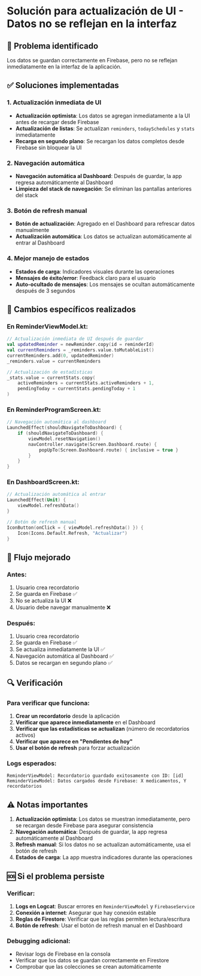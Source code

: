 # Solución para actualización de UI - Datos no se reflejan en la interfaz

## 🚨 Problema identificado
Los datos se guardan correctamente en Firebase, pero no se reflejan inmediatamente en la interfaz de la aplicación.

## ✅ Soluciones implementadas

### 1. Actualización inmediata de UI
- **Actualización optimista**: Los datos se agregan inmediatamente a la UI antes de recargar desde Firebase
- **Actualización de listas**: Se actualizan `reminders`, `todaySchedules` y `stats` inmediatamente
- **Recarga en segundo plano**: Se recargan los datos completos desde Firebase sin bloquear la UI

### 2. Navegación automática
- **Navegación automática al Dashboard**: Después de guardar, la app regresa automáticamente al Dashboard
- **Limpieza del stack de navegación**: Se eliminan las pantallas anteriores del stack

### 3. Botón de refresh manual
- **Botón de actualización**: Agregado en el Dashboard para refrescar datos manualmente
- **Actualización automática**: Los datos se actualizan automáticamente al entrar al Dashboard

### 4. Mejor manejo de estados
- **Estados de carga**: Indicadores visuales durante las operaciones
- **Mensajes de éxito/error**: Feedback claro para el usuario
- **Auto-ocultado de mensajes**: Los mensajes se ocultan automáticamente después de 3 segundos

## 🔧 Cambios específicos realizados

### En ReminderViewModel.kt:
```kotlin
// Actualización inmediata de UI después de guardar
val updatedReminder = newReminder.copy(id = reminderId)
val currentReminders = _reminders.value.toMutableList()
currentReminders.add(0, updatedReminder)
_reminders.value = currentReminders

// Actualización de estadísticas
_stats.value = currentStats.copy(
    activeReminders = currentStats.activeReminders + 1,
    pendingToday = currentStats.pendingToday + 1
)
```

### En ReminderProgramScreen.kt:
```kotlin
// Navegación automática al dashboard
LaunchedEffect(shouldNavigateToDashboard) {
    if (shouldNavigateToDashboard) {
        viewModel.resetNavigation()
        navController.navigate(Screen.Dashboard.route) {
            popUpTo(Screen.Dashboard.route) { inclusive = true }
        }
    }
}
```

### En DashboardScreen.kt:
```kotlin
// Actualización automática al entrar
LaunchedEffect(Unit) {
    viewModel.refreshData()
}

// Botón de refresh manual
IconButton(onClick = { viewModel.refreshData() }) {
    Icon(Icons.Default.Refresh, "Actualizar")
}
```

## 🎯 Flujo mejorado

### Antes:
1. Usuario crea recordatorio
2. Se guarda en Firebase ✅
3. No se actualiza la UI ❌
4. Usuario debe navegar manualmente ❌

### Después:
1. Usuario crea recordatorio
2. Se guarda en Firebase ✅
3. Se actualiza inmediatamente la UI ✅
4. Navegación automática al Dashboard ✅
5. Datos se recargan en segundo plano ✅

## 🔍 Verificación

### Para verificar que funciona:
1. **Crear un recordatorio** desde la aplicación
2. **Verificar que aparece inmediatamente** en el Dashboard
3. **Verificar que las estadísticas se actualizan** (número de recordatorios activos)
4. **Verificar que aparece en "Pendientes de hoy"**
5. **Usar el botón de refresh** para forzar actualización

### Logs esperados:
```
ReminderViewModel: Recordatorio guardado exitosamente con ID: [id]
ReminderViewModel: Datos cargados desde Firebase: X medicamentos, Y recordatorios
```

## ⚠️ Notas importantes

1. **Actualización optimista**: Los datos se muestran inmediatamente, pero se recargan desde Firebase para asegurar consistencia
2. **Navegación automática**: Después de guardar, la app regresa automáticamente al Dashboard
3. **Refresh manual**: Si los datos no se actualizan automáticamente, usa el botón de refresh
4. **Estados de carga**: La app muestra indicadores durante las operaciones

## 🆘 Si el problema persiste

### Verificar:
1. **Logs en Logcat**: Buscar errores en `ReminderViewModel` y `FirebaseService`
2. **Conexión a internet**: Asegurar que hay conexión estable
3. **Reglas de Firestore**: Verificar que las reglas permiten lectura/escritura
4. **Botón de refresh**: Usar el botón de refresh manual en el Dashboard

### Debugging adicional:
- Revisar logs de Firebase en la consola
- Verificar que los datos se guardan correctamente en Firestore
- Comprobar que las colecciones se crean automáticamente
